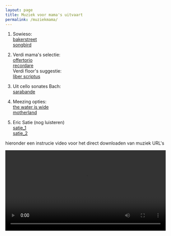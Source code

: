 ```yaml
---
layout: page
title: Muziek voor mama's uitvaart
permalink: /muziekmama/
---
```


1) Sowieso:  
[bakerstreet](https://prisse.net/muziekmama/bakerstreet.mp3)  
[songbird](https://prisse.net/muziekmama/songbird.m4a)

2) Verdi mama's selectie:  
[offertorio](https://prisse.net/muziekmama/offertorio.m4a)  
[recordare](https://prisse.net/muziekmama/recordare.m4a)  
Verdi floor's suggestie:  
[liber scriptus](https://prisse.net/muziekmama/liberscriptus.m4a)  

3) Uit cello sonates Bach:  
[sarabande](https://prisse.net/muziekmama/sarabande.m4a)  


4) Meezing opties:   
[the water is wide](https://prisse.net/muziekmama/thewateriswide.m4a)  
[motherland](https://prisse.net/muziekmama/motherland.m4a)  

5) Eric Satie (nog luisteren)  
[satie_1](https://prisse.net/muziekmama/satie_1.mp3)  
[satie_2](https://prisse.net/muziekmama/satie_2.mp3)  


hieronder een instrucie video voor het direct downloaden van muziek URL's

<video style="width:100%" controls>
 <source src="https://prisse.net/rechtermuisknop.mp4">
</video>
